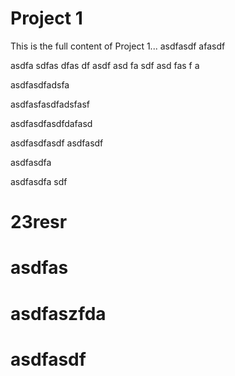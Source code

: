 # Project 1

This is the full content of Project 1...
asdfasdf
afasdf

asdfa
sdfas
dfas
df
asdf
asd
fa
sdf
asd
fas
f
a


asdfasdfadsfa


asdfasfasdfadsfasf


asdfasdfasdfdafasd

asdfasdfasdf
asdfasdf

asdfasdfa

asdfasdfa
sdf
# 23resr
# asdfas
# asdfaszfda
# asdfasdf